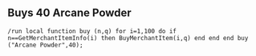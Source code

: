 ## Buys 40 Arcane Powder
```
/run local function buy (n,q) for i=1,100 do if n==GetMerchantItemInfo(i) then BuyMerchantItem(i,q) end end end buy ("Arcane Powder",40);
```